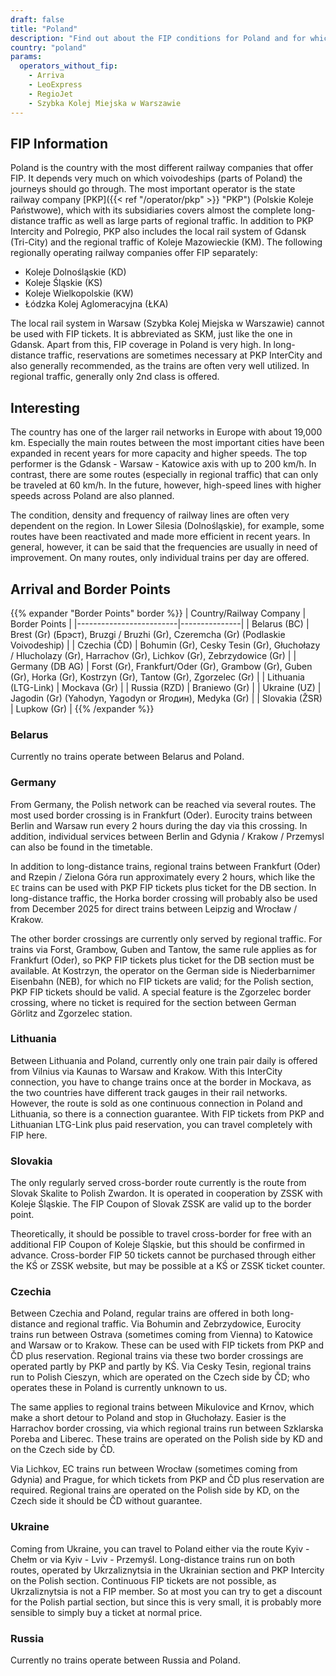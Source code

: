 ```yaml
---
draft: false
title: "Poland"
description: "Find out about the FIP conditions for Poland and for which operators you can benefit from discounts."
country: "poland"
params:
  operators_without_fip:
    - Arriva
    - LeoExpress
    - RegioJet
    - Szybka Kolej Miejska w Warszawie
---
```


## FIP Information

Poland is the country with the most different railway companies that offer FIP. It depends very much on which voivodeships (parts of Poland) the journeys should go through. The most important operator is the state railway company [PKP]({{< ref "/operator/pkp" >}} "PKP") (Polskie Koleje Państwowe), which with its subsidiaries covers almost the complete long-distance traffic as well as large parts of regional traffic. In addition to PKP Intercity and Polregio, PKP also includes the local rail system of Gdansk (Tri-City) and the regional traffic of Koleje Mazowieckie (KM). The following regionally operating railway companies offer FIP separately:

- Koleje Dolnośląskie (KD)
- Koleje Śląskie (KS)
- Koleje Wielkopolskie (KW)
- Łódzka Kolej Aglomeracyjna (ŁKA)

The local rail system in Warsaw (Szybka Kolej Miejska w Warszawie) cannot be used with FIP tickets. It is abbreviated as SKM, just like the one in Gdansk. Apart from this, FIP coverage in Poland is very high. In long-distance traffic, reservations are sometimes necessary at PKP InterCity and also generally recommended, as the trains are often very well utilized. In regional traffic, generally only 2nd class is offered.

## Interesting

The country has one of the larger rail networks in Europe with about 19,000 km. Especially the main routes between the most important cities have been expanded in recent years for more capacity and higher speeds. The top performer is the Gdansk - Warsaw - Katowice axis with up to 200 km/h. In contrast, there are some routes (especially in regional traffic) that can only be traveled at 60 km/h. In the future, however, high-speed lines with higher speeds across Poland are also planned.

The condition, density and frequency of railway lines are often very dependent on the region. In Lower Silesia (Dolnośląskie), for example, some routes have been reactivated and made more efficient in recent years. In general, however, it can be said that the frequencies are usually in need of improvement. On many routes, only individual trains per day are offered.

## Arrival and Border Points

{{% expander "Border Points" border %}}
| Country/Railway Company | Border Points |
|-------------------------|---------------|
| Belarus (BC) | Brest (Gr) (Брэст), Bruzgi / Bruzhi (Gr), Czeremcha (Gr) (Podlaskie Voivodeship) |
| Czechia (ČD) | Bohumin (Gr), Cesky Tesin (Gr), Głuchołazy / Hlucholazy (Gr), Harrachov (Gr), Lichkov (Gr), Zebrzydowice (Gr) |
| Germany (DB AG) | Forst (Gr), Frankfurt/Oder (Gr), Grambow (Gr), Guben (Gr), Horka (Gr), Kostrzyn (Gr), Tantow (Gr), Zgorzelec (Gr) |
| Lithuania (LTG-Link) | Mockava (Gr) |
| Russia (RZD) | Braniewo (Gr) |
| Ukraine (UZ) | Jagodin (Gr) (Yahodyn, Yagodyn or Ягодин), Medyka (Gr) |
| Slovakia (ŽSR) | Lupkow (Gr) |
{{% /expander %}}

### Belarus

Currently no trains operate between Belarus and Poland.

### Germany

From Germany, the Polish network can be reached via several routes. The most used border crossing is in Frankfurt (Oder). Eurocity trains between Berlin and Warsaw run every 2 hours during the day via this crossing. In addition, individual services between Berlin and Gdynia / Krakow / Przemysl can also be found in the timetable.

In addition to long-distance trains, regional trains between Frankfurt (Oder) and Rzepin / Zielona Góra run approximately every 2 hours, which like the `EC` trains can be used with PKP FIP tickets plus ticket for the DB section. In long-distance traffic, the Horka border crossing will probably also be used from December 2025 for direct trains between Leipzig and Wrocław / Krakow.

The other border crossings are currently only served by regional traffic. For trains via Forst, Grambow, Guben and Tantow, the same rule applies as for Frankfurt (Oder), so PKP FIP tickets plus ticket for the DB section must be available. At Kostrzyn, the operator on the German side is Niederbarnimer Eisenbahn (NEB), for which no FIP tickets are valid; for the Polish section, PKP FIP tickets should be valid. A special feature is the Zgorzelec border crossing, where no ticket is required for the section between German Görlitz and Zgorzelec station.

### Lithuania

Between Lithuania and Poland, currently only one train pair daily is offered from Vilnius via Kaunas to Warsaw and Krakow. With this InterCity connection, you have to change trains once at the border in Mockava, as the two countries have different track gauges in their rail networks. However, the route is sold as one continuous connection in Poland and Lithuania, so there is a connection guarantee. With FIP tickets from PKP and Lithuanian LTG-Link plus paid reservation, you can travel completely with FIP here.

### Slovakia

The only regularly served cross-border route currently is the route from Slovak Skalite to Polish Zwardon. It is operated in cooperation by ZSSK with Koleje Śląskie. The FIP Coupon of Slovak ZSSK are valid up to the border point.

Theoretically, it should be possible to travel cross-border for free with an additional FIP Coupon of Koleje Śląskie, but this should be confirmed in advance. Cross-border FIP 50 tickets cannot be purchased through either the KŚ or ZSSK website, but may be possible at a KŚ or ZSSK ticket counter.

### Czechia

Between Czechia and Poland, regular trains are offered in both long-distance and regional traffic. Via Bohumin and Zebrzydowice, Eurocity trains run between Ostrava (sometimes coming from Vienna) to Katowice and Warsaw or to Krakow. These can be used with FIP tickets from PKP and ČD plus reservation. Regional trains via these two border crossings are operated partly by PKP and partly by KŚ. Via Cesky Tesin, regional trains run to Polish Cieszyn, which are operated on the Czech side by ČD; who operates these in Poland is currently unknown to us.

The same applies to regional trains between Mikulovice and Krnov, which make a short detour to Poland and stop in Głuchołazy. Easier is the Harrachov border crossing, via which regional trains run between Szklarska Poreba and Liberec. These trains are operated on the Polish side by KD and on the Czech side by ČD.

Via Lichkov, EC trains run between Wrocław (sometimes coming from Gdynia) and Prague, for which tickets from PKP and ČD plus reservation are required. Regional trains are operated on the Polish side by KD, on the Czech side it should be ČD without guarantee.

### Ukraine

Coming from Ukraine, you can travel to Poland either via the route Kyiv - Chełm or via Kyiv - Lviv - Przemyśl. Long-distance trains run on both routes, operated by Ukrzaliznytsia in the Ukrainian section and PKP Intercity on the Polish section. Continuous FIP tickets are not possible, as Ukrzaliznytsia is not a FIP member. So at most you can try to get a discount for the Polish partial section, but since this is very small, it is probably more sensible to simply buy a ticket at normal price.

### Russia

Currently no trains operate between Russia and Poland.
